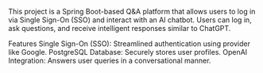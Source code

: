This project is a Spring Boot-based Q&A platform that allows users to log in via Single Sign-On (SSO) and interact with an AI chatbot. 
Users can log in, ask questions, and receive intelligent responses similar to ChatGPT.

Features
Single Sign-On (SSO): Streamlined authentication using provider like Google.
PostgreSQL Database: Securely stores user profiles.
OpenAI Integration: Answers user queries in a conversational manner.
